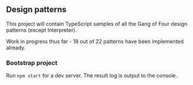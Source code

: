 ## Design patterns

This project will contain TypeScript samples of all the Gang of Four design patterns (except Interpreter).

Work in progress thus far - 18 out of 22 patterns have been implemented already.

### Bootstrap project

Run `npm start` for a dev server. The result log is output to the console.
